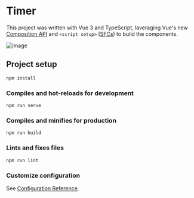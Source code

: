 # Timer

This project was written with Vue 3 and TypeScript, laveraging Vue's new [Composition API](https://vuejs.org/guide/extras/composition-api-faq.html#what-is-composition-api) and `<script setup>` ([SFCs](https://vuejs.org/api/sfc-script-setup.html)) to build the components.

![image](https://user-images.githubusercontent.com/12227063/159826358-a7a403bb-d6de-4210-a7bc-b41592680bd4.png)


## Project setup
```
npm install
```

### Compiles and hot-reloads for development
```
npm run serve
```

### Compiles and minifies for production
```
npm run build
```

### Lints and fixes files
```
npm run lint
```

### Customize configuration
See [Configuration Reference](https://cli.vuejs.org/config/).
